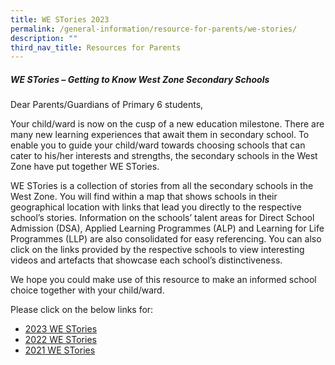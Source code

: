 ```yaml
---
title: WE STories 2023
permalink: /general-information/resource-for-parents/we-stories/
description: ""
third_nav_title: Resources for Parents
---
```

##### **WE STories – Getting to Know West Zone Secondary Schools**


Dear Parents/Guardians of Primary 6 students,

Your child/ward is now on the cusp of a new education milestone. There are many new learning experiences that await them in secondary school. To enable you to guide your child/ward towards choosing schools that can cater to his/her interests and strengths, the secondary schools in the West Zone have put together WE STories.   

WE STories is a collection of stories from all the secondary schools in the West Zone. You will find within a map that shows schools in their geographical location with links that lead you directly to the respective school’s stories. Information on the schools’ talent areas for Direct School Admission (DSA), Applied Learning Programmes (ALP) and Learning for Life Programmes (LLP) are also consolidated for easy referencing. You can also click on the links provided by the respective schools to view interesting videos and artefacts that showcase each school’s distinctiveness.

We hope you could make use of this resource to make an informed school choice together with your child/ward.

Please click on the below links for: 
*   [2023 WE STories](https://go.gov.sg/westories-official)
*   [2022 WE STories](https://online.fliphtml5.com/obrr/qkde/#p=1)
*   [2021 WE STories](https://online.fliphtml5.com/obrr/vrmu/#p=1)